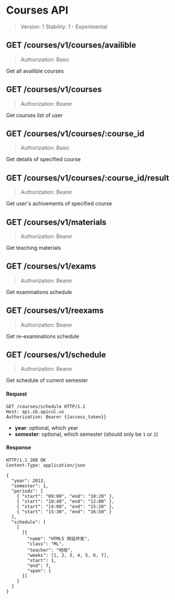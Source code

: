 Courses API
==========

> Version: 1
> Stability: 1 - Experimental


## GET /courses/v1/courses/availible

> Authorization: Basic

Get all availible courses


## GET /courses/v1/courses

> Authorization: Bearer

Get courses list of user


## GET /courses/v1/courses/:course_id

> Authorization: Basic

Get details of specified course


## GET /courses/v1/courses/:course_id/result

> Authorization: Bearer

Get user's achivements of specified course


## GET /courses/v1/materials

> Authorization: Bearer

Get teaching materials


## GET /courses/v1/exams

> Authorization: Bearer

Get examinations schedule


## GET /courses/v1/reexams

> Authorization: Bearer

Get re-examinations schedule


## GET /courses/v1/schedule

> Authorization: Bearer

Get schedule of current semester

#### Request

```http
GET /courses/schedule HTTP/1.1
Host: api.sb.apicul.us
Authorization: Bearer {{access_token}}
```

* **year**: optional, which year
* **semester**: optional, which semester (should only be `1` or `2`)

#### Response

```http
HTTP/1.1 200 OK
Content-Type: application/json

{
  "year": 2013,
  "semester": 1,
  "periods": [
    { "start": "09:00", "end": "10:20" },
    { "start": "10:40", "end": "12:00" },
    { "start": "14:00", "end": "15:20" },
    { "start": "15:30", "end": "16:50" }
  ],
  "schedule": [
    [
      [{
        "name": "HTML5 网站开发",
        "class": "ML",
        "teacher": "哈哈",
        "weeks": [1, 2, 3, 4, 5, 6, 7],
        "start": 1,
        "end": 7,
        "span": 1
      }]
    ]
  ]
}
```
